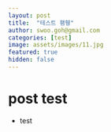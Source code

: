 ```yaml
---
layout: post
title:  "테스트 횅휑"
author: swoo.goh@gmail.com
categories: [test]
image: assets/images/11.jpg
featured: true
hidden: false
---
```


# post test
* test
